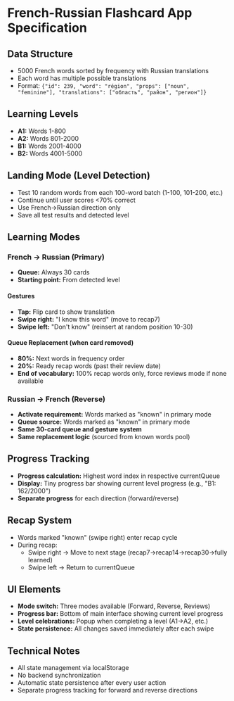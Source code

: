 # French-Russian Flashcard App Specification

## Data Structure

- 5000 French words sorted by frequency with Russian translations
- Each word has multiple possible translations
- Format: `{"id": 239, "word": "région", "props": ["noun", "feminine"], "translations": ["область", "район", "регион"]}`

## Learning Levels

- **A1:** Words 1-800
- **A2:** Words 801-2000
- **B1:** Words 2001-4000
- **B2:** Words 4001-5000

## Landing Mode (Level Detection)

- Test 10 random words from each 100-word batch (1-100, 101-200, etc.)
- Continue until user scores <70% correct
- Use French→Russian direction only
- Save all test results and detected level

## Learning Modes

### French → Russian (Primary)

- **Queue:** Always 30 cards
- **Starting point:** From detected level

#### Gestures

- **Tap:** Flip card to show translation
- **Swipe right:** "I know this word" (move to recap7)
- **Swipe left:** "Don't know" (reinsert at random position 10-30)

#### Queue Replacement (when card removed)

- **80%:** Next words in frequency order
- **20%:** Ready recap words (past their review date)
- **End of vocabulary:** 100% recap words only, force reviews mode if none available

### Russian → French (Reverse)

- **Activate requirement:** Words marked as "known" in primary mode
- **Queue source:** Words marked as "known" in primary mode
- **Same 30-card queue and gesture system**
- **Same replacement logic** (sourced from known words pool)

## Progress Tracking

- **Progress calculation:** Highest word index in respective currentQueue
- **Display:** Tiny progress bar showing current level progress (e.g., "B1: 162/2000")
- **Separate progress** for each direction (forward/reverse)

## Recap System

- Words marked "known" (swipe right) enter recap cycle
- During recap:
  - Swipe right → Move to next stage (recap7→recap14→recap30→fully learned)
  - Swipe left → Return to currentQueue

## UI Elements

- **Mode switch:** Three modes available (Forward, Reverse, Reviews)
- **Progress bar:** Bottom of main interface showing current level progress
- **Level celebrations:** Popup when completing a level (A1→A2, etc.)
- **State persistence:** All changes saved immediately after each swipe

## Technical Notes

- All state management via localStorage
- No backend synchronization
- Automatic state persistence after every user action
- Separate progress tracking for forward and reverse directions
